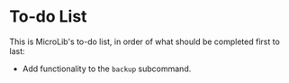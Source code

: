 # To-do List
This is MicroLib's to-do list, in order of what should be completed first to last:
* Add functionality to the `backup` subcommand.